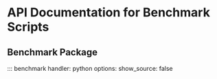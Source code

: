 # API Documentation for Benchmark Scripts

## Benchmark Package

::: benchmark
    handler: python
    options:
        show_source: false